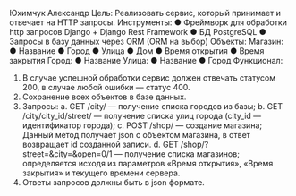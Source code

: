 Юхимчук Александр
Цель:
Реализовать сервис, который принимает и отвечает на HTTP запросы.
Инструменты:
● Фреймворк для обработки http запросов Django + Django Rest Framework
● БД PostgreSQL 
● Запросы в базу данных через ORM (ORM на выбор)
Объекты:
Магазин:
● Название
● Город
● Улица
● Дом
● Время открытия
● Время закрытия
Город:
● Название
Улица:
● Название
● Город
Функционал:
1. В случае успешной обработки сервис должен отвечать статусом 200, в
случае любой ошибки — статус 400.
2. Сохранение всех объектов в базе данных.
3. Запросы:
a. GET /city/ — получение списка городов из базы;
b. GET /city/city_id/street/ — получение списка улиц города (city_id —
идентификатор города);
c. POST /shop/ — создание магазина; Данный метод получает json c
объектом магазина, в ответ возвращает id созданной записи.
d. GET /shop/?street=&city=&open=0/1 — получение списка магазинов;
определяется исходя из параметров «Время открытия»,
«Время закрытия» и текущего времени сервера.
4. Ответы запросов должны быть в json формате.
